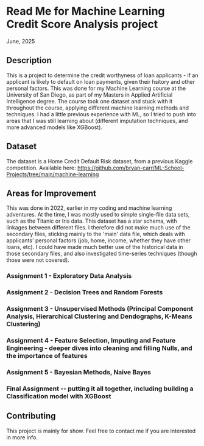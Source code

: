 # Read Me for Machine Learning Credit Score Analysis project
June, 2025

## Description
This is a project to determine the credit worthyness of loan applicants - if an applicant is likely to default on loan payments, given their hsitory and other personal factors.
This was done for my Machine Learning course at the University of San Diego, as part of my Masters in Applied Artificial Intelligence degree.
The course took one dataset and stuck with it throughout the course, applying different machine learning methods and techniques. I had a little previous experience with ML, so I tried to push into areas that I was still learning about (different imputation techniques, and more advanced models like XGBoost).

## Dataset
The dataset is a Home Credit Default Risk dataset, from a previous Kaggle competition. Available here:
https://github.com/bryan-carr/ML-School-Projects/tree/main/machine-learning

## Areas for Improvement
This was done in 2022, earlier in my coding and machine learning adventures. At the time, I was mostly used to simple single-file data sets, such as the Titanic or Iris data. This dataset has a star schema, with linkages between different files. I therefore did not make much use of the secondary files, sticking mainly to the 'main' data file, which deals with applicants' personal factors (job, home, income, whether they have other loans, etc). I could have made much better use of the historical data in those secondary files, and also investigated time-series techniques (though those were not covered).

### Assignment 1 - Exploratory Data Analysis
### Assignment 2 - Decision Trees and Random Forests
### Assignment 3 - Unsupervised Methods (Principal Component Analysis, Hierarchical Clustering and Dendographs, K-Means Clustering)
### Assignment 4 - Feature Selection, Imputing and Feature Engineering - deeper dives into cleaning and filling Nulls, and the importance of features
### Assignment 5 - Bayesian Methods, Naive Bayes
### Final Assignment -- putting it all together, including building a Classification model with XGBoost


## Contributing
This project is mainly for show. Feel free to contact me if you are interested in more info.
